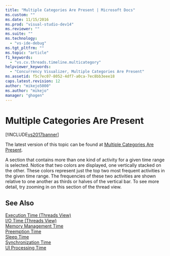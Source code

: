 ```yaml
---
title: "Multiple Categories Are Present | Microsoft Docs"
ms.custom: ""
ms.date: 11/15/2016
ms.prod: "visual-studio-dev14"
ms.reviewer: ""
ms.suite: ""
ms.technology: 
  - "vs-ide-debug"
ms.tgt_pltfrm: ""
ms.topic: "article"
f1_keywords: 
  - "vs.cv.threads.timeline.multicategory"
helpviewer_keywords: 
  - "Concurrency Visualizer, Multiple Categories Are Present"
ms.assetid: f5c7ec07-8052-4df7-a0ca-7ec8bb3eee18
caps.latest.revision: 12
author: "mikejo5000"
ms.author: "mikejo"
manager: "ghogen"
---
```

# Multiple Categories Are Present
[!INCLUDE[vs2017banner](../includes/vs2017banner.md)]

The latest version of this topic can be found at [Multiple Categories Are Present](https://docs.microsoft.com/visualstudio/profiling/multiple-categories-are-present).  
  
A section that contains more than one kind of activity for a given time range is selected. Notice that two colors are displayed, one vertically stacked on the other. These colors represent just the top two most frequent activities in the given time range. The frequencies of these two activities are shown relative to one another as thirds or halves of the vertical bar. To see more detail, try zooming in on this section of the thread view.  
  
## See Also  
 [Execution Time (Threads View)](../profiling/execution-time-threads-view.md)   
 [I/O Time (Threads View)](../profiling/i-o-time-threads-view.md)   
 [Memory Management Time](../profiling/memory-management-time.md)   
 [Preemption Time](../profiling/preemption-time.md)   
 [Sleep Time](../profiling/sleep-time.md)   
 [Synchronization Time](../profiling/synchronization-time.md)   
 [UI Processing Time](../profiling/ui-processing-time.md)



